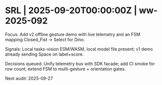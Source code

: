 # SRL | 2025-09-20T00:00:00Z | ww-2025-092

Focus: Add v2 offline gesture demo with live telemetry and an FSM mapping Closed_Fist → Select for Dino.

Signals: Local tasks-vision ESM/WASM, local model file present; v1 demo already sending Space on label+score.

Decisions queued: Unify telemetry bus with SDK facade; add CI smoke for row count; extend FSM to multi-gesture + orientation gates.

Next audit: 2025-09-27
